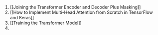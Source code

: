 1. [[Joining the Transformer Encoder and Decoder Plus Masking]]
2. [[How to Implement Multi-Head Attention from Scratch in TensorFlow and Keras]]
3. [[Training the Transformer Model]]
4. 